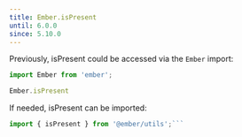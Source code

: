 ```yaml
---
title: Ember.isPresent
until: 6.0.0
since: 5.10.0
---
```



Previously, isPresent could be accessed via the `Ember` import:
```js
import Ember from 'ember';

Ember.isPresent
```

 If needed, isPresent can be imported:
```js
import { isPresent } from '@ember/utils';```
